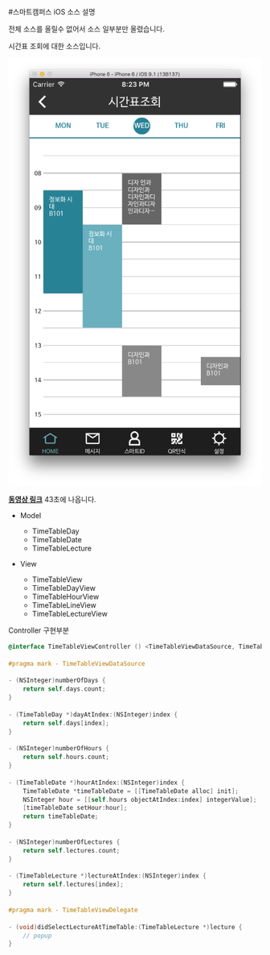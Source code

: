 #스마트캠퍼스 iOS 소스 설명

전체 소스를 올릴수 없어서 소스 일부분만 올렸습니다.

시간표 조회에 대한 소스입니다.

![ScreenShot](screen_shot.png)

**[동영상 링크](https://drive.google.com/file/d/0Bxk2cyRX7WmxMUJmT0RWMnRNZ1k/view)** 43초에 나옵니다.

* Model
	* TimeTableDay
	* TimeTableDate
	* TimeTableLecture


* View
	* TimeTableView
	* TimeTableDayView
	* TimeTableHourView
	* TimeTableLineView
	* TimeTableLectureView

Controller 구현부분

```ObjectiveC
@interface TimeTableViewController () <TimeTableViewDataSource, TimeTableViewDelegate>

#pragma mark - TimeTableViewDataSource

- (NSInteger)numberOfDays {
    return self.days.count;
}

- (TimeTableDay *)dayAtIndex:(NSInteger)index {
    return self.days[index];
}

- (NSInteger)numberOfHours {
    return self.hours.count;
}

- (TimeTableDate *)hourAtIndex:(NSInteger)index {
    TimeTableDate *timeTableDate = [[TimeTableDate alloc] init];
    NSInteger hour = [[self.hours objectAtIndex:index] integerValue];
    [timeTableDate setHour:hour];
    return timeTableDate;
}

- (NSInteger)numberOfLectures {
    return self.lectures.count;
}

- (TimeTableLecture *)lectureAtIndex:(NSInteger)index {
    return self.lectures[index];
}

#pragma mark - TimeTableViewDelegate

- (void)didSelectLectureAtTimeTable:(TimeTableLecture *)lecture {
    // popup
}
```
